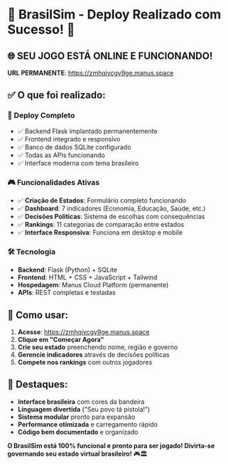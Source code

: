 # 🎉 BrasilSim - Deploy Realizado com Sucesso! 🎉

## 🌐 **SEU JOGO ESTÁ ONLINE E FUNCIONANDO!**

**URL PERMANENTE**: https://zmhqivcgy9ge.manus.space

## ✅ **O que foi realizado:**

### **🚀 Deploy Completo**
- ✅ Backend Flask implantado permanentemente
- ✅ Frontend integrado e responsivo
- ✅ Banco de dados SQLite configurado
- ✅ Todas as APIs funcionando
- ✅ Interface moderna com tema brasileiro

### **🎮 Funcionalidades Ativas**
- ✅ **Criação de Estados**: Formulário completo funcionando
- ✅ **Dashboard**: 7 indicadores (Economia, Educação, Saúde, etc.)
- ✅ **Decisões Políticas**: Sistema de escolhas com consequências
- ✅ **Rankings**: 11 categorias de comparação entre estados
- ✅ **Interface Responsiva**: Funciona em desktop e mobile

### **🛠 Tecnologia**
- **Backend**: Flask (Python) + SQLite
- **Frontend**: HTML + CSS + JavaScript + Tailwind
- **Hospedagem**: Manus Cloud Platform (permanente)
- **APIs**: REST completas e testadas

## 🎯 **Como usar:**

1. **Acesse**: https://zmhqivcgy9ge.manus.space
2. **Clique em "Começar Agora"**
3. **Crie seu estado** preenchendo nome, região e governo
4. **Gerencie indicadores** através de decisões políticas
5. **Compete nos rankings** com outros jogadores

## 🌟 **Destaques:**

- **Interface brasileira** com cores da bandeira
- **Linguagem divertida** ("Seu povo tá pistola!")
- **Sistema modular** pronto para expansão
- **Performance otimizada** e carregamento rápido
- **Código bem documentado** e organizado

**O BrasilSim está 100% funcional e pronto para ser jogado! Divirta-se governando seu estado virtual brasileiro!** 🎮🏛️


